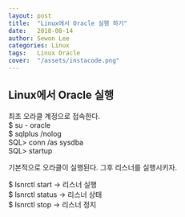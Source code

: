 ```yaml
---
layout: post
title:  "Linux에서 Oracle 실행 하기"
date:   2018-08-14
author: Sewon Lee
categories: Linux
tags:	Linux Oracle 
cover:  "/assets/instacode.png"
---
```


## Linux에서 Oracle 실행
최초 오라클 계정으로 접속한다.  
$ su - oracle  
$ sqlplus /nolog  
   SQL> conn /as sysdba  
   SQL> startup  


기본적으로 오라클이 실행된다. 그후 리스너를 실행시키자.  

$ lsnrctl start     -> 리스너 실행  
$ lsnrctl status    -> 리스너 상태  
$ lsnrctl stop      -> 리스너 정지  
